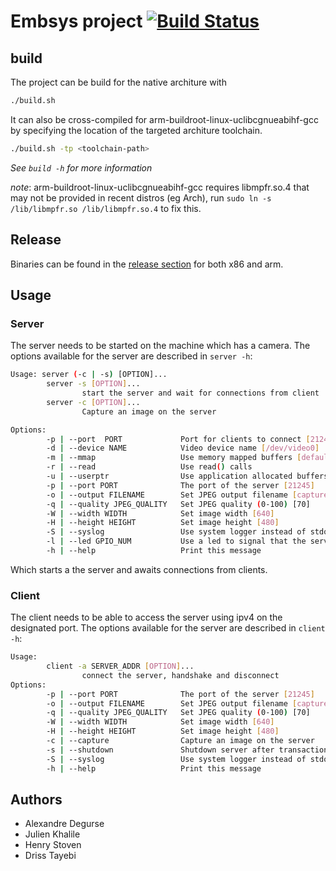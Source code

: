 # Embsys project [![Build Status](https://travis-ci.org/Alex2242/embsys.svg?branch=master)](https://travis-ci.org/Alex2242/embsys)

## build

The project can be build for the native architure with

```bash
./build.sh
```

It can also be cross-compiled for arm-buildroot-linux-uclibcgnueabihf-gcc
by specifying the location of the targeted architure toolchain.

```bash
./build.sh -tp <toolchain-path>
```

_See `build -h` for more information_ 

_note_: arm-buildroot-linux-uclibcgnueabihf-gcc requires libmpfr.so.4 that may not be
provided in recent distros (eg Arch), run `sudo ln -s /lib/libmpfr.so /lib/libmpfr.so.4`
to fix this.

## Release

Binaries can be found in the [release section](https://github.com/Alex2242/embsys/releases) for both x86 and arm.

## Usage

### Server

The server needs to be started on the machine which has a camera.
The options available for the server are described in `server -h`:

```bash
Usage: server (-c | -s) [OPTION]...
        server -s [OPTION]...
                start the server and wait for connections from client
        server -c [OPTION]...
                Capture an image on the server

Options:
        -p | --port  PORT             Port for clients to connect [21245]
        -d | --device NAME            Video device name [/dev/video0]
        -m | --mmap                   Use memory mapped buffers [default]
        -r | --read                   Use read() calls
        -u | --userptr                Use application allocated buffers
        -p | --port PORT              The port of the server [21245]
        -o | --output FILENAME        Set JPEG output filename [capture.jpg]
        -q | --quality JPEG_QUALITY   Set JPEG quality (0-100) [70]
        -W | --width WIDTH            Set image width [640]
        -H | --height HEIGHT          Set image height [480]
        -S | --syslog                 Use system logger instead of stdout for logging
        -l | --led GPIO_NUM           Use a led to signal that the server is activated
        -h | --help                   Print this message
```

Which starts a the server and awaits connections from clients.

### Client

The client needs to be able to access the server using ipv4 on the designated port.
The options available for the server are described in `client -h`:

```bash
Usage: 
        client -a SERVER_ADDR [OPTION]...
                connect the server, handshake and disconnect
Options:
        -p | --port PORT              The port of the server [21245]
        -o | --output FILENAME        Set JPEG output filename [capture.jpg]
        -q | --quality JPEG_QUALITY   Set JPEG quality (0-100) [70]
        -W | --width WIDTH            Set image width [640]
        -H | --height HEIGHT          Set image height [480]
        -c | --capture                Capture an image on the server
        -s | --shutdown               Shutdown server after transaction
        -S | --syslog                 Use system logger instead of stdout for logging
        -h | --help                   Print this message
```

## Authors

- Alexandre Degurse
- Julien Khalile
- Henry Stoven
- Driss Tayebi